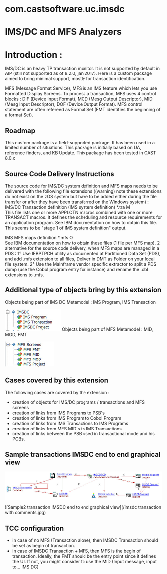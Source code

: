 # com.castsoftware.uc.imsdc

# IMS/DC and MFS Analyzers 

# Introduction : 

IMS/DC is an heavy TP transaction monitor. It is not supported by default in AIP (still not supported as of 8.2.0, jan 2017). Here is a custom package aimed to bring minimal support, mostly for transaction identification.

MFS (Message Format Service), MFS is an IMS feature which lets you use Formatted Display Screens. To process a transaction, MFS uses 4 control blocks : DIF (Device Input Format), MOD (Mesg Output Descriptor), MID (Mesg Input Descriptor), DOF (Device Output Format). MFS control statement are often refereed as Format Set (FMT identifies the beginning of a format Set).  

## Roadmap
This custom package is a field-supported package. It has been used in a limited number of situations.
This package is initially based on UA, reference finders, and KB Update. 
This package has been tested in CAST 8.0.x 

## Source Code Delivery Instructions
The source code for IMS/DC system definition and MFS maps needs to be delivered with the following file extensions ((warning) note these extensions do not exist on the zOS system but have to be added either during the file transfer or after they have been transferred on the Windows system) :
IMS/DC Transaction definition (IMS system definition)
	*.tra	M	
This file lists one or more APPLCTN macros combined with one or more TRANSACT macros.
It defines the scheduling and resource requirements for an application program.
See IBM documentation on how to obtain this file.
This seems to be "stage 1 of IMS system definition" output.

IMS MFS maps definition	*.mfs	O	
See IBM documentation on how to obtain these files (1 file per MFS map).
2 alternative for the source code delivery, when MFS maps are managed in a PDS :
1° Use IEBPTPCH utility as documented at Partitioned Data Set (PDS), and add .mfs extension to all files, Deliver in DMT as Folder on your local file system.
2° Use the Mainframe vendor specific extractor to split a PDS dump (use the Cobol program entry for instance) and rename the .cbl extensions to .mfs.

## Additional type of objects bring by this extension 
Objects being part of IMS DC Metamodel : IMS Program, IMS Transaction 

![IMSDC](/imsdc.jpg)
Objects being part of MFS Metamodel : MID, MOD, FMT 


![MFS](/mfs.jpg) 

## Cases covered by this extension 

The following cases are covered by the extension : 
- creation of objects for IMS/DC programs / transactions and MFS screens  
- creation of links from IMS Programs to PSB's
- creation of links from IMS Program to Cobol Program
- creation of links from IMS Transactions to IMS Programs
- creation of links from MFS MID's to IMS Transactions 
- creation of links between the PSB used in transactional mode and his PCBs.  

## Sample transactions IMSDC end to end graphical view 
![Sample transaction IMSDC end to end graphical view](/imsdc_transaction6_PGU_page_Workaround.jpg)

![Sample2 transaction IMSDC end to end graphical view](/imsdc transaction with comments.jpg)

## TCC configuration
- in case of no MFS (Transaction alone), then IMSDC Transaction should be set as begin of transaction.
- in case of IMSDC Transaction + MFS, then MFS is the begin of transaction.
        Ideally, the FMT should be the entry point since it defines the UI.  If not, you might consider to use the MID (Input message, input to... IMS DC)
	
